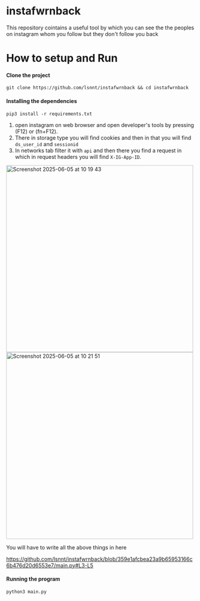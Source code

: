 # instafwrnback
This repository cointains a useful tool by which you can see the the peoples on instagram whom you follow but they don't follow you back
# How to setup and Run

#### Clone the project
```
git clone https://github.com/lsnnt/instafwrnback && cd instafwrnback
```
#### Installing the dependencies
```
pip3 install -r requirements.txt
```

1) open instagram on web browser and open developer's tools by pressing (F12) or (fn+F12).
2) There in storage type you will find cookies and then in that you will find `ds_user_id` and `sessionid`
3) In networks tab filter it with `api` and then there you find a request in which in request headers you will find `X-IG-App-ID`.
<img width="499" alt="Screenshot 2025-06-05 at 10 19 43" src="https://github.com/user-attachments/assets/3764454f-463d-4b5b-935f-1ac64143f756" />
<img width="499" alt="Screenshot 2025-06-05 at 10 21 51" src="https://github.com/user-attachments/assets/6a9a3676-e5b9-4040-8e1f-37c70071221d" />

You will have to write all the above things in here

https://github.com/lsnnt/instafwrnback/blob/359e1afcbea23a9b65953166c6b476d20d6553e7/main.py#L3-L5



#### Running the program
```
python3 main.py
```
